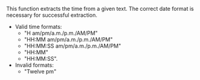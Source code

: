 This function extracts the time from a given text. The correct date format is necessary for successful extraction.
* Valid time formats: 
  * "H am/pm/a.m./p.m./AM/PM"
  * "HH:MM am/pm/a.m./p.m./AM/PM"
  * "HH:MM:SS am/pm/a.m./p.m./AM/PM"
  * "HH:MM"
  * "HH:MM:SS".
* Invalid formats: 
  * "Twelve pm"